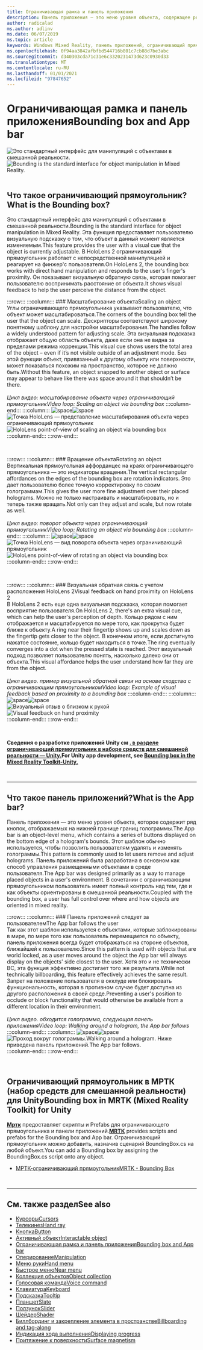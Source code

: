```yaml
---
title: Ограничивающая рамка и панель приложения
description: Панель приложения — это меню уровня объекта, содержащее ряд кнопок, отображаемых на нижней границе границ голограммы.
author: radicalad
ms.author: adlinv
ms.date: 06/07/2019
ms.topic: article
keywords: Windows Mixed Reality, панель приложений, ограничивающий прямоугольник, гарнитура смешанной реальности, гарнитура Windows Mixed, гарнитура виртуальной реальности, HoloLens, МРТК, набор средств смешанной реальности
ms.openlocfilehash: 0f94aa3842afbfbd544716b801c7cb88d7be3abc
ms.sourcegitcommit: d340303cda71c31e6c3320231473d623c0930d33
ms.translationtype: MT
ms.contentlocale: ru-RU
ms.lasthandoff: 01/01/2021
ms.locfileid: "97847652"
---
```

# <a name="bounding-box-and-app-bar"></a><span data-ttu-id="49c78-104">Ограничивающая рамка и панель приложения</span><span class="sxs-lookup"><span data-stu-id="49c78-104">Bounding box and App bar</span></span>
<span data-ttu-id="49c78-105">![Это стандартный интерфейс для манипуляций с объектами в смешанной реальности.](images/UX_Hero_BoundingBox.jpg)</span><span class="sxs-lookup"><span data-stu-id="49c78-105">![Bounding is the standard interface for object manipulation in Mixed Reality.](images/UX_Hero_BoundingBox.jpg)</span></span><br>
<br>

## <a name="what-is-the-bounding-box"></a><span data-ttu-id="49c78-106">Что такое ограничивающий прямоугольник?</span><span class="sxs-lookup"><span data-stu-id="49c78-106">What is the Bounding box?</span></span>

<span data-ttu-id="49c78-107">Это стандартный интерфейс для манипуляций с объектами в смешанной реальности.</span><span class="sxs-lookup"><span data-stu-id="49c78-107">Bounding is the standard interface for object manipulation in Mixed Reality.</span></span> <span data-ttu-id="49c78-108">Эта функция предоставляет пользователю визуальную подсказку о том, что объект в данный момент является изменяемым.</span><span class="sxs-lookup"><span data-stu-id="49c78-108">This feature provides the user with a visual cue that the object is currently adjustable.</span></span> <span data-ttu-id="49c78-109">В HoloLens 2 ограничивающий прямоугольник работает с непосредственной манипуляцией и реагирует на финжер'с пользователя.</span><span class="sxs-lookup"><span data-stu-id="49c78-109">On HoloLens 2, the bounding box works with direct hand manipulation and responds to the user's finger's proximity.</span></span> <span data-ttu-id="49c78-110">Он показывает визуальную обратную связь, которая помогает пользователю воспринимать расстояние от объекта.</span><span class="sxs-lookup"><span data-stu-id="49c78-110">It shows visual feedback to help the user perceive the distance from the object.</span></span>

:::row:::
    :::column:::
        ### <a name="scaling-an-objectbr"></a><span data-ttu-id="49c78-111">Масштабирование объекта</span><span class="sxs-lookup"><span data-stu-id="49c78-111">Scaling an object</span></span><br>
        <span data-ttu-id="49c78-112">Углы ограничивающего прямоугольника указывают пользователю, что объект может масштабироваться.</span><span class="sxs-lookup"><span data-stu-id="49c78-112">The corners of the bounding box tell the user that the object can scale.</span></span> <span data-ttu-id="49c78-113">Дескрипторы соответствуют широкому понятному шаблону для настройки масштабирования.</span><span class="sxs-lookup"><span data-stu-id="49c78-113">The handles follow a widely understood pattern for adjusting scale.</span></span> <span data-ttu-id="49c78-114">Эта визуальная подсказка отображает общую область объекта, даже если она не видна за пределами режима коррекции.</span><span class="sxs-lookup"><span data-stu-id="49c78-114">This visual cue shows users the total area of the object – even if it’s not visible outside of an adjustment mode.</span></span> <span data-ttu-id="49c78-115">Без этой функции объект, привязанный к другому объекту или поверхности, может показаться похожим на пространство, которое не должно быть.</span><span class="sxs-lookup"><span data-stu-id="49c78-115">Without this feature, an object snapped to another object or surface may appear to behave like there was space around it that shouldn’t be there.</span></span><br>
        <br>
        <span data-ttu-id="49c78-116">*Цикл видео: масштабирование объекта через ограничивающий прямоугольник*</span><span class="sxs-lookup"><span data-stu-id="49c78-116">*Video loop: Scaling an object via bounding box*</span></span>
    :::column-end:::
        :::column:::
        <span data-ttu-id="49c78-117">![space](images/spacer-20x582.png)</span><span class="sxs-lookup"><span data-stu-id="49c78-117">![space](images/spacer-20x582.png)</span></span><br>
       <span data-ttu-id="49c78-118">![Точка HoloLens — представление масштабирования объекта через ограничивающий прямоугольник](images/HoloLens2_BoundingBox.gif)</span><span class="sxs-lookup"><span data-stu-id="49c78-118">![HoloLens point-of-view of scaling an object via bounding box](images/HoloLens2_BoundingBox.gif)</span></span><br>
    :::column-end:::
:::row-end:::

<br>

:::row:::
    :::column:::
        ### <a name="rotating-an-objectbr"></a><span data-ttu-id="49c78-119">Вращение объекта</span><span class="sxs-lookup"><span data-stu-id="49c78-119">Rotating an object</span></span><br>
        <span data-ttu-id="49c78-120">Вертикальная прямоугольная аффорданцес на краях ограничивающего прямоугольника — это индикаторы вращения.</span><span class="sxs-lookup"><span data-stu-id="49c78-120">The vertical rectangular affordances on the edges of the bounding box are rotation indicators.</span></span> <span data-ttu-id="49c78-121">Это дает пользователю более точную корректировку по своим голограммам.</span><span class="sxs-lookup"><span data-stu-id="49c78-121">This gives the user more fine adjustment over their placed holograms.</span></span> <span data-ttu-id="49c78-122">Можно не только настраивать и масштабировать, но и теперь также вращать.</span><span class="sxs-lookup"><span data-stu-id="49c78-122">Not only can they adjust and scale, but now rotate as well.</span></span><br>
        <br>
        <span data-ttu-id="49c78-123">*Цикл видео: поворот объекта через ограничивающий прямоугольник*</span><span class="sxs-lookup"><span data-stu-id="49c78-123">*Video loop: Rotating an object via bounding box*</span></span>
    :::column-end:::
        :::column:::
        <span data-ttu-id="49c78-124">![space](images/spacer-20x582.png)</span><span class="sxs-lookup"><span data-stu-id="49c78-124">![space](images/spacer-20x582.png)</span></span><br>
       <span data-ttu-id="49c78-125">![Точка HoloLens — вид поворота объекта через ограничивающий прямоугольник](images/HoloLens2_BoundingBox_Rotate.gif)</span><span class="sxs-lookup"><span data-stu-id="49c78-125">![HoloLens point-of-view of rotating an object via bounding box](images/HoloLens2_BoundingBox_Rotate.gif)</span></span><br>
    :::column-end:::
:::row-end:::

<br>

:::row:::
    :::column:::
        ### <a name="visual-feedback-on-hand-proximity-on-hololens-2br"></a><span data-ttu-id="49c78-126">Визуальная обратная связь с учетом расположения HoloLens 2</span><span class="sxs-lookup"><span data-stu-id="49c78-126">Visual feedback on hand proximity on HoloLens 2</span></span><br>
        <span data-ttu-id="49c78-127">В HoloLens 2 есть еще одна визуальная подсказка, которая помогает восприятие пользователя.</span><span class="sxs-lookup"><span data-stu-id="49c78-127">On HoloLens 2, there's an extra visual cue, which can help the user's perception of depth.</span></span> <span data-ttu-id="49c78-128">Кольцо рядом с ним отображается и масштабируется по мере того, как прокрутка будет ближе к объекту.</span><span class="sxs-lookup"><span data-stu-id="49c78-128">A ring near their fingertip shows up and scales down as the fingertip gets closer to the object.</span></span> <span data-ttu-id="49c78-129">В конечном итоге, если достигнуто нажатое состояние, кольцо будет находиться в точке.</span><span class="sxs-lookup"><span data-stu-id="49c78-129">The ring eventually converges into a dot when the pressed state is reached.</span></span> <span data-ttu-id="49c78-130">Этот визуальный подход позволяет пользователю понять, насколько далеко они от объекта.</span><span class="sxs-lookup"><span data-stu-id="49c78-130">This visual affordance helps the user understand how far they are from the object.</span></span><br>
        <br>
        <span data-ttu-id="49c78-131">*Цикл видео. пример визуальной обратной связи на основе сходства с ограничивающим прямоугольником*</span><span class="sxs-lookup"><span data-stu-id="49c78-131">*Video loop: Example of visual feedback based on proximity to a bounding box*</span></span>
    :::column-end:::
        :::column:::
        <span data-ttu-id="49c78-132">![space](images/spacer-20x582.png)</span><span class="sxs-lookup"><span data-stu-id="49c78-132">![space](images/spacer-20x582.png)</span></span><br>
       <span data-ttu-id="49c78-133">![Визуальный отзыв о близком к рукой](images/HoloLens2_Proximity.gif)</span><span class="sxs-lookup"><span data-stu-id="49c78-133">![Visual feedback on hand proximity](images/HoloLens2_Proximity.gif)</span></span><br>
    :::column-end:::
:::row-end:::

<br>

<span data-ttu-id="49c78-134">**Сведения о разработке приложений Unity см [. в разделе ограничивающий прямоугольник в наборе средств для смешанной реальности — Unity.](https://microsoft.github.io/MixedRealityToolkit-Unity/Documentation/README_BoundingBox.html)**</span><span class="sxs-lookup"><span data-stu-id="49c78-134">**For Unity app development, see [Bounding box in the Mixed Reality Toolkit-Unity.](https://microsoft.github.io/MixedRealityToolkit-Unity/Documentation/README_BoundingBox.html)**</span></span>

<br>

---

## <a name="what-is-the-app-bar"></a><span data-ttu-id="49c78-135">Что такое панель приложений?</span><span class="sxs-lookup"><span data-stu-id="49c78-135">What is the App bar?</span></span>

<span data-ttu-id="49c78-136">Панель приложения — это меню уровня объекта, которое содержит ряд кнопок, отображаемых на нижней границе границ голограммы.</span><span class="sxs-lookup"><span data-stu-id="49c78-136">The App bar is an object-level menu, which contains a series of buttons displayed on the bottom edge of a hologram's bounds.</span></span> <span data-ttu-id="49c78-137">Этот шаблон обычно используется, чтобы позволить пользователям удалять и изменять голограммы.</span><span class="sxs-lookup"><span data-stu-id="49c78-137">This pattern is commonly used to let users remove and adjust holograms.</span></span> <span data-ttu-id="49c78-138">Панель приложений была разработана в основном как способ управления размещенными объектами в среде пользователя.</span><span class="sxs-lookup"><span data-stu-id="49c78-138">The App bar was designed primarily as a way to manage placed objects in a user's environment.</span></span> <span data-ttu-id="49c78-139">В сочетании с ограничивающим прямоугольником пользователь имеет полный контроль над тем, где и как объекты ориентированы в смешанной реальности.</span><span class="sxs-lookup"><span data-stu-id="49c78-139">Coupled with the bounding box, a user has full control over where and how objects are oriented in mixed reality.</span></span>

:::row:::
    :::column:::
        ### <a name="the-app-bar-follows-the-userbr"></a><span data-ttu-id="49c78-140">Панель приложений следует за пользователем</span><span class="sxs-lookup"><span data-stu-id="49c78-140">The App bar follows the user</span></span><br>
        <span data-ttu-id="49c78-141">Так как этот шаблон используется с объектами, которые заблокированы в мире, по мере того как пользователь перемещается по объекту, панель приложения всегда будет отображаться на стороне объектов, ближайшей к пользователю.</span><span class="sxs-lookup"><span data-stu-id="49c78-141">Since this pattern is used with objects that are world locked, as a user moves around the object the App bar will always display on the objects' side closest to the user.</span></span> <span data-ttu-id="49c78-142">Хотя это и не технически ВС, эта функция эффективно достигает того же результата.</span><span class="sxs-lookup"><span data-stu-id="49c78-142">While not technically billboarding, this feature effectively achieves the same result.</span></span> <span data-ttu-id="49c78-143">Запрет на положение пользователя в окклуде или блокировать функциональность, которая в противном случае будет доступна из другого расположения в своей среде.</span><span class="sxs-lookup"><span data-stu-id="49c78-143">Preventing a user's position to occlude or block functionality that would otherwise be available from a different location in their environment.</span></span> <br>
        <br>
        <span data-ttu-id="49c78-144">*Цикл видео. обходится голограмма, следующая панель приложения*</span><span class="sxs-lookup"><span data-stu-id="49c78-144">*Video loop: Walking around a hologram, the App bar follows*</span></span>
    :::column-end:::
        :::column:::
        <span data-ttu-id="49c78-145">![space](images/spacer-20x582.png)</span><span class="sxs-lookup"><span data-stu-id="49c78-145">![space](images/spacer-20x582.png)</span></span><br>
       <span data-ttu-id="49c78-146">![Проход вокруг голограммы.</span><span class="sxs-lookup"><span data-stu-id="49c78-146">![Walking around a hologram.</span></span> <span data-ttu-id="49c78-147">Ниже приведена панель приложений.](images/HoloLens2_AppBarFollowing.gif)</span><span class="sxs-lookup"><span data-stu-id="49c78-147">The App bar follows.](images/HoloLens2_AppBarFollowing.gif)</span></span><br>
    :::column-end:::
:::row-end:::

<br>


## <a name="bounding-box-in-mrtk-mixed-reality-toolkit-for-unity"></a><span data-ttu-id="49c78-148">Ограничивающий прямоугольник в МРТК (набор средств для смешанной реальности) для Unity</span><span class="sxs-lookup"><span data-stu-id="49c78-148">Bounding box in MRTK (Mixed Reality Toolkit) for Unity</span></span>
<span data-ttu-id="49c78-149">**[Мртк](https://github.com/Microsoft/MixedRealityToolkit-Unity)** предоставляет скрипты и Prefabs для ограничивающего прямоугольника и панели приложений.</span><span class="sxs-lookup"><span data-stu-id="49c78-149">**[MRTK](https://github.com/Microsoft/MixedRealityToolkit-Unity)** provides scripts and prefabs for the Bounding box and App bar.</span></span> <span data-ttu-id="49c78-150">Ограничивающий прямоугольник можно добавить, назначив сценарий BoundingBox.cs на любой объект.</span><span class="sxs-lookup"><span data-stu-id="49c78-150">You can add a Bounding box by assigning the BoundingBox.cs script onto any object.</span></span>

* [<span data-ttu-id="49c78-151">МРТК-ограничивающий прямоугольник</span><span class="sxs-lookup"><span data-stu-id="49c78-151">MRTK - Bounding Box</span></span>](https://microsoft.github.io/MixedRealityToolkit-Unity/Documentation/README_BoundingBox.html)


<br>

---


## <a name="see-also"></a><span data-ttu-id="49c78-152">См. также раздел</span><span class="sxs-lookup"><span data-stu-id="49c78-152">See also</span></span>

* [<span data-ttu-id="49c78-153">Курсоры</span><span class="sxs-lookup"><span data-stu-id="49c78-153">Cursors</span></span>](cursors.md)
* [<span data-ttu-id="49c78-154">Телекинез</span><span class="sxs-lookup"><span data-stu-id="49c78-154">Hand ray</span></span>](point-and-commit.md)
* [<span data-ttu-id="49c78-155">Кнопка</span><span class="sxs-lookup"><span data-stu-id="49c78-155">Button</span></span>](button.md)
* [<span data-ttu-id="49c78-156">Активный объект</span><span class="sxs-lookup"><span data-stu-id="49c78-156">Interactable object</span></span>](interactable-object.md)
* [<span data-ttu-id="49c78-157">Ограничивающая рамка и панель приложения</span><span class="sxs-lookup"><span data-stu-id="49c78-157">Bounding box and App bar</span></span>](app-bar-and-bounding-box.md)
* [<span data-ttu-id="49c78-158">Оперирование</span><span class="sxs-lookup"><span data-stu-id="49c78-158">Manipulation</span></span>](direct-manipulation.md)
* [<span data-ttu-id="49c78-159">Меню руки</span><span class="sxs-lookup"><span data-stu-id="49c78-159">Hand menu</span></span>](hand-menu.md)
* [<span data-ttu-id="49c78-160">Быстрое меню</span><span class="sxs-lookup"><span data-stu-id="49c78-160">Near menu</span></span>](near-menu.md)
* [<span data-ttu-id="49c78-161">Коллекция объектов</span><span class="sxs-lookup"><span data-stu-id="49c78-161">Object collection</span></span>](object-collection.md)
* [<span data-ttu-id="49c78-162">Голосовая команда</span><span class="sxs-lookup"><span data-stu-id="49c78-162">Voice command</span></span>](voice-input.md)
* [<span data-ttu-id="49c78-163">Клавиатура</span><span class="sxs-lookup"><span data-stu-id="49c78-163">Keyboard</span></span>](keyboard.md)
* [<span data-ttu-id="49c78-164">Подсказка</span><span class="sxs-lookup"><span data-stu-id="49c78-164">Tooltip</span></span>](tooltip.md)
* [<span data-ttu-id="49c78-165">Планшет</span><span class="sxs-lookup"><span data-stu-id="49c78-165">Slate</span></span>](slate.md)
* [<span data-ttu-id="49c78-166">Ползунок</span><span class="sxs-lookup"><span data-stu-id="49c78-166">Slider</span></span>](slider.md)
* [<span data-ttu-id="49c78-167">Шейдер</span><span class="sxs-lookup"><span data-stu-id="49c78-167">Shader</span></span>](shader.md)
* [<span data-ttu-id="49c78-168">Биллбординг и закрепление элемента в пространстве</span><span class="sxs-lookup"><span data-stu-id="49c78-168">Billboarding and tag-along</span></span>](billboarding-and-tag-along.md)
* [<span data-ttu-id="49c78-169">Индикация хода выполнения</span><span class="sxs-lookup"><span data-stu-id="49c78-169">Displaying progress</span></span>](progress.md)
* [<span data-ttu-id="49c78-170">Притяжение к поверхности</span><span class="sxs-lookup"><span data-stu-id="49c78-170">Surface magnetism</span></span>](surface-magnetism.md)
